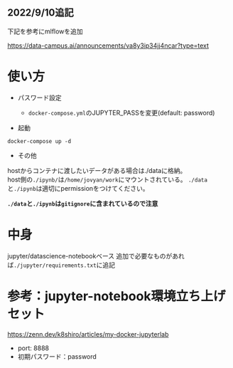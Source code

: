 ## 2022/9/10追記
下記を参考にmlflowを追加

https://data-campus.ai/announcements/va8y3ip34jj4ncar?type=text

# 使い方

- パスワード設定
  - `docker-compose.yml`のJUPYTER_PASSを変更(default: password)

- 起動

```
docker-compose up -d
```

- その他

hostからコンテナに渡したいデータがある場合は./dataに格納。  
host側の`./ipynb/`は`/home/jovyan/work`にマウントされている。
`./data`と`./ipynb`は適切にpermissionをつけてください。


**`./data`と`./ipynb`は`gitignore`に含まれているので注意**

# 中身

jupyter/datascience-notebookベース
追加で必要なものがあれば`./jupyter/requirements.txt`に追記

# 参考：jupyter-notebook環境立ち上げセット

https://zenn.dev/k8shiro/articles/my-docker-jupyterlab

- port: 8888
- 初期パスワード：password
